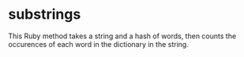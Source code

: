 # substrings

This Ruby method takes a string and a hash of words, then counts the occurences of each word in the dictionary in the string.